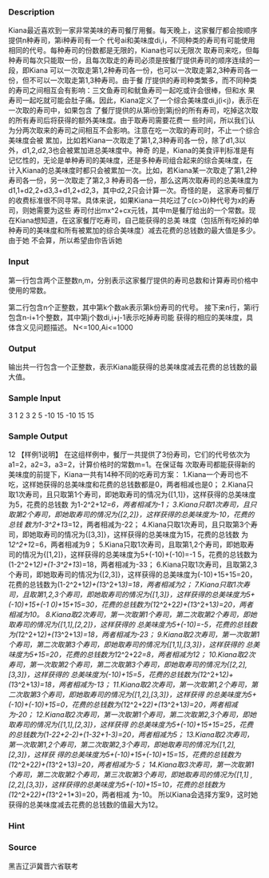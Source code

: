 
### Description
Kiana最近喜欢到一家非常美味的寿司餐厅用餐。每天晚上，这家餐厅都会按顺序提供n种寿司，第i种寿司有一个
代号ai和美味度di,i，不同种类的寿司有可能使用相同的代号。每种寿司的份数都是无限的，Kiana也可以无限次
取寿司来吃，但每种寿司每次只能取一份，且每次取走的寿司必须是按餐厅提供寿司的顺序连续的一段，即Kiana
可以一次取走第1,2种寿司各一份，也可以一次取走第2,3种寿司各一份，但不可以一次取走第1,3种寿司。由于餐
厅提供的寿司种类繁多，而不同种类的寿司之间相互会有影响：三文鱼寿司和鱿鱼寿司一起吃或许会很棒，但和水
果寿司一起吃就可能会肚子痛。因此，Kiana定义了一个综合美味度di,j(i<j)，表示在一次取的寿司中，如果包含
了餐厅提供的从第i份到第j份的所有寿司，吃掉这次取的所有寿司后将获得的额外美味度。由于取寿司需要花费一
些时间，所以我们认为分两次取来的寿司之间相互不会影响。注意在吃一次取的寿司时，不止一个综合美味度会被
累加，比如若Kiana一次取走了第1,2,3种寿司各一份，除了d1,3以外，d1,2,d2,3也会被累加进总美味度中。神奇
的是，Kiana的美食评判标准是有记忆性的，无论是单种寿司的美味度，还是多种寿司组合起来的综合美味度，在
计入Kiana的总美味度时都只会被累加一次。比如，若Kiana某一次取走了第1,2种寿司各一份，另一次取走了第2,3
种寿司各一份，那么这两次取寿司的总美味度为d1,1+d2,2+d3,3+d1,2+d2,3，其中d2,2只会计算一次。奇怪的是，
这家寿司餐厅的收费标准很不同寻常。具体来说，如果Kiana一共吃过了c(c>0)种代号为x的寿司，则她需要为这些
寿司付出mx^2+cx元钱，其中m是餐厅给出的一个常数。现在Kiana想知道，在这家餐厅吃寿司，自己能获得的总美
味度（包括所有吃掉的单种寿司的美味度和所有被累加的综合美味度）减去花费的总钱数的最大值是多少。由于她
不会算，所以希望由你告诉她
### Input
第一行包含两个正整数n,m，分别表示这家餐厅提供的寿司总数和计算寿司价格中使用的常数。

第二行包含n个正整数，其中第k个数ak表示第k份寿司的代号。
接下来n行，第i行包含n-i+1个整数，其中第j个数di,i+j-1表示吃掉寿司能
获得的相应的美味度，具体含义见问题描述。
N<=100,Ai<=1000


### Output
输出共一行包含一个正整数，表示Kiana能获得的总美味度减去花费的总钱数的最大值。
### Sample Input
3 1
2 3 2
5 -10 15
-10 15
15
### Sample Output
12
【样例1说明】
在这组样例中，餐厅一共提供了3份寿司，它们的代号依次为a1=2，a2=3，a3=2，计算价格时的常数m=1。在保证每
次取寿司都能获得新的美味度的前提下，Kiana一共有14种不同的吃寿司方案：
1.Kiana一个寿司也不吃，这样她获得的总美味度和花费的总钱数都是0，两者相减也是0；
2.Kiana只取1次寿司，且只取第1个寿司，即她取寿司的情况为{[1,1]}，这样获得的总美味度为5，花费的总钱数
为1-2^2+1*2=6，两者相减为-1；
3.Kiana只取1次寿司，且只取第2个寿司，即她取寿司的情况为{[2,2]}，这样获得的总美味度为-10，花费的总钱
数为1-3^2+1*3=12，两者相减为-22；
4.Kiana只取1次寿司，且只取第3个寿司，即她取寿司的情况为{[3,3]}，这样获得的总美味度为15，花费的总钱数
为1*2^2+1*2=6，两者相减为9；
5.Kiana只取1次寿司，且取第1,2个寿司，即她取寿司的情况为{[1,2]}，这样获得的总美味度为5+(-10)+(-10)=-1
5，花费的总钱数为(1-2^2+1*2)+(1-3^2+1*3)=18，两者相减为-33；
6.Kiana只取1次寿司，且取第2,3个寿司，即她取寿司的情况为{[2,3]}，这样获得的总美味度为(-10)+15+15=20，
花费的总钱数为(1-2^2+1*2)+(1*3^2+1*3)=18，两者相减为2；
7.Kiana只取1次寿司，且取第1,2,3个寿司，即她取寿司的情况为{[1,3]}，这样获得的总美味度为5+(-10)+15+(-1
0)+15+15=30，花费的总钱数为(1*2^2+2*2)+(1*3^2+1*3)=20，两者相减为10。
8.Kiana取2次寿司，第一次取第1个寿司，第二次取第2个寿司，即她取寿司的情况为{[1,1],[2,2]}，这样获得的
总美味度为5+(-10)=-5，花费的总钱数为(1*2^2+1*2)+(1*3^2+1*3)=18，两者相减为-23；
9.Kiana取2次寿司，第一次取第1个寿司，第二次取第3个寿司，即她取寿司的情况为{[1,1],[3,3]}，这样获得的
总美味度为5+15=20，花费的总钱数为1*2^2+2*2=8，两者相减为12；
10.Kiana取2次寿司，第一次取第2个寿司，第二次取第3个寿司，即她取寿司的情况为{[2,2],[3,3]}，这样获得的
总美味度为(-10)+15=5，花费的总钱数为(1*2^2+1*2)+(1*3^2+1*3)=18，两者相减为-13；
11.Kiana取2次寿司，第一次取第1,2个寿司，第二次取第3个寿司，即她取寿司的情况为{[1,2],[3,3]}，这样获得
的总美味度为5+(-10)+(-10)+15=0，花费的总钱数为(1*2^2+2*2)+(1*3^2+1*3)=20，两者相减为-20；
12.Kiana取2次寿司，第一次取第1个寿司，第二次取第2,3个寿司，即她取寿司的情况为{[1,1],[2,3]}，这样获得
的总美味度为5+(-10)+15+15=25，花费的总钱数为(1-22+2-2)+(1-32+1-3)=20，两者相减为5；
13.Kiana取2次寿司，第一次取第1,2个寿司，第二次取第2,3个寿司，即她取寿司的情况为{[1,2],[2,3]}，这样获
得的总美味度为5+(-10)+15+(-10)+15=15，花费的总钱数为(1*2^2+2*2)+(1*3^2+1*3)=20，两者相减为-5；
14.Kiana取3次寿司，第一次取第1个寿司，第二次取第2个寿司，第三次取第3个寿司，即她取寿司的情况为{[1,1]
,[2,2],[3,3]}，这样获得的总美味度为5+(-10)+15=10，花费的总钱数为(1*2^2+2*2)+(1*3^2+1*3)=20，两者相减
为-10。
所以Kiana会选择方案9，这时她获得的总美味度减去花费的总钱数的值最大为12。
### Hint

### Source
黑吉辽沪冀晋六省联考